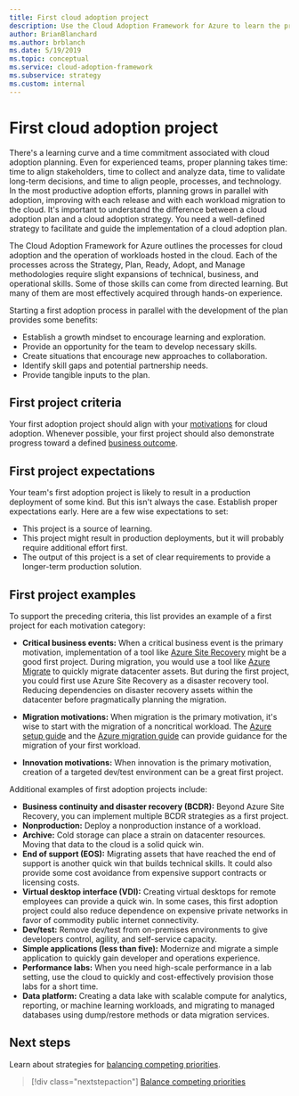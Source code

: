 ```yaml
---
title: First cloud adoption project
description: Use the Cloud Adoption Framework for Azure to learn the processes for cloud adoption and the operation of workloads hosted in the cloud.
author: BrianBlanchard
ms.author: brblanch
ms.date: 5/19/2019
ms.topic: conceptual
ms.service: cloud-adoption-framework
ms.subservice: strategy
ms.custom: internal
---
```


# First cloud adoption project

There's a learning curve and a time commitment associated with cloud adoption planning. Even for experienced teams, proper planning takes time: time to align stakeholders, time to collect and analyze data, time to validate long-term decisions, and time to align people, processes, and technology. In the most productive adoption efforts, planning grows in parallel with adoption, improving with each release and with each workload migration to the cloud. It's important to understand the difference between a cloud adoption plan and a cloud adoption strategy. You need a well-defined strategy to facilitate and guide the implementation of a cloud adoption plan.

<!-- docutune:ignore "Strategy, Plan, Ready, Adopt, and Manage" -->

The Cloud Adoption Framework for Azure outlines the processes for cloud adoption and the operation of workloads hosted in the cloud. Each of the processes across the Strategy, Plan, Ready, Adopt, and Manage methodologies require slight expansions of technical, business, and operational skills. Some of those skills can come from directed learning. But many of them are most effectively acquired through hands-on experience.

Starting a first adoption process in parallel with the development of the plan provides some benefits:

- Establish a growth mindset to encourage learning and exploration.
- Provide an opportunity for the team to develop necessary skills.
- Create situations that encourage new approaches to collaboration.
- Identify skill gaps and potential partnership needs.
- Provide tangible inputs to the plan.

## First project criteria

Your first adoption project should align with your [motivations](./motivations.md) for cloud adoption. Whenever possible, your first project should also demonstrate progress toward a defined [business outcome](./business-outcomes/business-outcome-template.md).

## First project expectations

Your team's first adoption project is likely to result in a production deployment of some kind. But this isn't always the case. Establish proper expectations early. Here are a few wise expectations to set:

- This project is a source of learning.
- This project might result in production deployments, but it will probably require additional effort first.
- The output of this project is a set of clear requirements to provide a longer-term production solution.

## First project examples

To support the preceding criteria, this list provides an example of a first project for each motivation category:

- **Critical business events:** When a critical business event is the primary motivation, implementation of a tool like [Azure Site Recovery](../migrate/azure-migration-guide/migrate.md#replicate-an-azure-vm-to-another-region-with-site-recovery-service) might be a good first project. During migration, you would use a tool like [Azure Migrate](../migrate/azure-migration-guide/migrate.md#azure-migrate) to quickly migrate datacenter assets. But during the first project, you could first use Azure Site Recovery as a disaster recovery tool. Reducing dependencies on disaster recovery assets within the datacenter before pragmatically planning the migration.

- **Migration motivations:** When migration is the primary motivation, it's wise to start with the migration of a noncritical workload. The [Azure setup guide](../ready/azure-setup-guide/index.md) and the [Azure migration guide](../migrate/azure-migration-guide/index.md) can provide guidance for the migration of your first workload.

- **Innovation motivations:** When innovation is the primary motivation, creation of a targeted dev/test environment can be a great first project.

<!-- docutune:ignore "data migration services" -->

Additional examples of first adoption projects include:

- **Business continuity and disaster recovery (BCDR):** Beyond Azure Site Recovery, you can implement multiple BCDR strategies as a first project.
- **Nonproduction:** Deploy a nonproduction instance of a workload.
- **Archive:** Cold storage can place a strain on datacenter resources. Moving that data to the cloud is a solid quick win.
- **End of support (EOS):** Migrating assets that have reached the end of support is another quick win that builds technical skills. It could also provide some cost avoidance from expensive support contracts or licensing costs.
- **Virtual desktop interface (VDI):** Creating virtual desktops for remote employees can provide a quick win. In some cases, this first adoption project could also reduce dependence on expensive private networks in favor of commodity public internet connectivity.
- **Dev/test:** Remove dev/test from on-premises environments to give developers control, agility, and self-service capacity.
- **Simple applications (less than five):** Modernize and migrate a simple application to quickly gain developer and operations experience.
- **Performance labs:** When you need high-scale performance in a lab setting, use the cloud to quickly and cost-effectively provision those labs for a short time.
- **Data platform:** Creating a data lake with scalable compute for analytics, reporting, or machine learning workloads, and migrating to managed databases using dump/restore methods or data migration services.

## Next steps

Learn about strategies for [balancing competing priorities](./balance-competing-priorities.md).

> [!div class="nextstepaction"]
> [Balance competing priorities](./balance-competing-priorities.md)